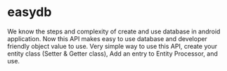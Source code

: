 easydb
======

We know the steps and complexity of create and use database in android application. Now this API makes easy to use database and developer friendly object value to use. Very simple way to use this API, create your entity class (Setter & Getter class), Add an entry to Entity Processor, and use.
